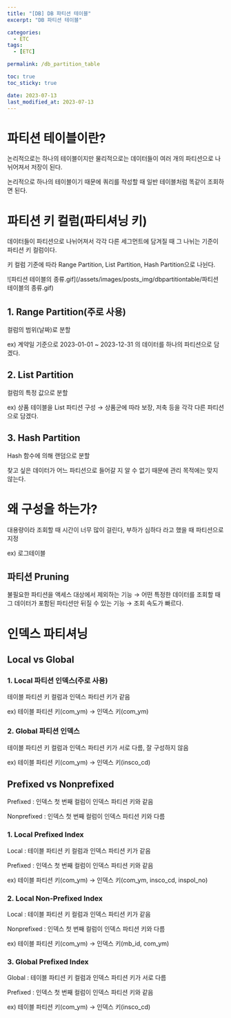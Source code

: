 ```yaml
---
title: "[DB] DB 파티션 테이블"
excerpt: "DB 파티션 테이블"

categories:
  - ETC
tags:
  - [ETC]

permalink: /db_partition_table

toc: true
toc_sticky: true

date: 2023-07-13
last_modified_at: 2023-07-13
---
```


# 파티션 테이블이란?

논리적으로는 하나의 테이블이지만 물리적으로는 데이터들이 여러 개의 파티션으로 나뉘어져서 저장이 된다.

논리적으로 하나의 테이블이기 때문에 쿼리를 작성할 때 일반 테이블처럼 똑같이 조회하면 된다.

# 파티션 키 컬럼(파티셔닝 키)

데이터들이 파티션으로 나뉘어져서 각각 다른 세그먼트에 담겨질 때 그 나뉘는 기준이 파티션 키 컬럼이다.

키 컬럼 기준에 따라 Range Partition, List Partition, Hash Partition으로 나뉜다.

![파티션 테이블의 종류.gif](/assets/images/posts_img/dbpartitiontable/파티션 테이블의 종류.gif)

## 1. Range Partition(주로 사용)

컬럼의 범위(날짜)로 분할

ex) 계약일 기준으로 2023-01-01 ~ 2023-12-31 의 데이터를 하나의 파티션으로 담겠다.

## 2. List Partition

컬럼의 특정 값으로 분할

ex) 상품 테이블을 List 파티션 구성 → 상품군에 따라 보장, 저축 등을 각각 다른 파티션으로 담겠다.

## 3. Hash Partition

Hash 함수에 의해 랜덤으로 분할

찾고 싶은 데이터가 어느 파티션으로 들어갈 지 알 수 없기 때문에 관리 목적에는 맞지 않는다.

# 왜 구성을 하는가?

대용량이라 조회할 때 시간이 너무 많이 걸린다, 부하가 심하다 라고 했을 때 파티션으로 지정

ex) 로그테이블

## 파티션 Pruning

불필요한 파티션을 액세스 대상에서 제외하는 기능 → 어떤 특정한 데이터를 조회할 때 그 데이터가 포함된 파티션만 뒤질 수 있는 기능 → 조회 속도가 빠르다.

# 인덱스 파티셔닝

## Local vs Global

### 1. Local 파티션 인덱스(주로 사용)

테이블 파티션 키 컬럼과 인덱스 파티션 키가 같음

ex) 테이블 파티션 키(com_ym) → 인덱스 키(com_ym)

### 2. Global 파티션 인덱스

테이블 파티션 키 컬럼과 인덱스 파티션 키가 서로 다름, 잘 구성하지 않음

ex) 테이블 파티션 키(com_ym) → 인덱스 키(insco_cd)

## Prefixed vs Nonprefixed

Prefixed : 인덱스 첫 번째 컬럼이 인덱스 파티션 키와 같음

Nonprefixed : 인덱스 첫 번째 컬럼이 인덱스 파티션 키와 다름

### 1. Local Prefixed Index

Local : 테이블 파티션 키 컬럼과 인덱스 파티션 키가 같음

Prefixed : 인덱스 첫 번째 컬럼이 인덱스 파티션 키와 같음

ex) 테이블 파티션 키(com_ym) → 인덱스 키(com_ym, insco_cd, inspol_no)

### 2. Local Non-Prefixed Index

Local : 테이블 파티션 키 컬럼과 인덱스 파티션 키가 같음

Nonprefixed : 인덱스 첫 번째 컬럼이 인덱스 파티션 키와 다름

ex) 테이블 파티션 키(com_ym) → 인덱스 키(mb_id, com_ym)

### 3. Global Prefixed Index

Global : 테이블 파티션 키 컬럼과 인덱스 파티션 키가 서로 다름

Prefixed : 인덱스 첫 번째 컬럼이 인덱스 파티션 키와 같음

ex) 테이블 파티션 키(com_ym) → 인덱스 키(insco_cd)